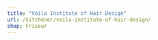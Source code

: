 ```yaml
---
title: "Voila Institute of Hair Design"
url: /kitchener/voila-institute-of-hair-design/
shop: Friseur
---
```

